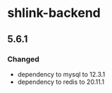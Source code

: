 # shlink-backend

## 5.6.1

### Changed

- dependency to mysql to 12.3.1
- dependency to redis to 20.11.1
